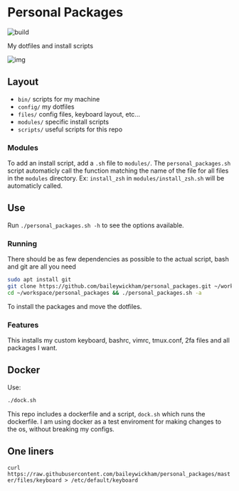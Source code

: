 # Personal Packages
![build](https://github.com/baileywickham/personal_packages/workflows/CI/badge.svg)

My dotfiles and install scripts

![img](https://raw.githubusercontent.com/baileywickham/personal_packages/master/files/screencap.png)

## Layout
- `bin/` scripts for my machine
- `config/` my dotfiles
- `files/` config files, keyboard layout, etc...
- `modules/` specific install scripts
- `scripts/` useful scripts for this repo

### Modules
To add an install script, add a `.sh` file to `modules/`. The `personal_packages.sh` script automaticly call the function matching the name of the file for all files in the `modules` directory. Ex: `install_zsh` in `modules/install_zsh.sh` will be automaticly called. 

## Use
Run `./personal_packages.sh -h` to see the options available.

### Running
There should be as few dependencies as possible to the actual script, bash and git are all you need
```bash
sudo apt install git
git clone https://github.com/baileywickham/personal_packages.git ~/workspace/personal_packages && \
cd ~/workspace/personal_packages && ./personal_packages.sh -a
```
To install the packages and move the dotfiles.

### Features
This installs my custom keyboard, bashrc, vimrc, tmux.conf, 2fa files and all packages I want.

## Docker
Use:
```bash
./dock.sh
```
This repo includes a dockerfile and a script, ```dock.sh``` which runs the dockerfile. I am using docker as a test enviroment for making changes to the os, without breaking my configs.

## One liners
`curl https://raw.githubusercontent.com/baileywickham/personal_packages/master/files/keyboard > /etc/default/keyboard`
